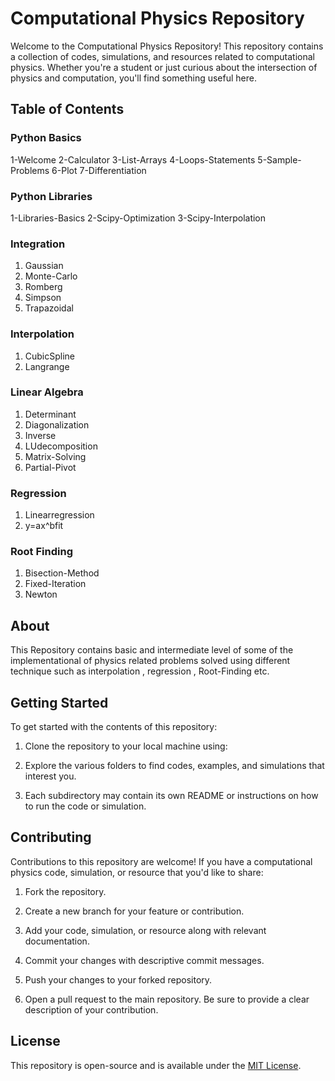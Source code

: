 # Computational Physics Repository

Welcome to the Computational Physics Repository! This repository contains a collection of codes, simulations, and resources related to computational physics. Whether you're a student or just curious about the intersection of physics and computation, you'll find something useful here.


## Table of Contents

### Python Basics

1-Welcome
2-Calculator
3-List-Arrays
4-Loops-Statements
5-Sample-Problems
6-Plot
7-Differentiation


### Python Libraries

1-Libraries-Basics
2-Scipy-Optimization
3-Scipy-Interpolation


### Integration

1. Gaussian
2. Monte-Carlo
3. Romberg
4. Simpson
5. Trapazoidal


### Interpolation

1. CubicSpline
2. Langrange


### Linear Algebra

1. Determinant
2. Diagonalization
3. Inverse
4. LUdecomposition
5. Matrix-Solving
6. Partial-Pivot


### Regression

1. Linearregression
2. y=ax^bfit


### Root Finding

1. Bisection-Method
2. Fixed-Iteration
3. Newton


## About

This Repository contains basic and intermediate level of some of the implementational of physics related problems solved using different technique such as interpolation , regression , Root-Finding etc.

## Getting Started

To get started with the contents of this repository:

1. Clone the repository to your local machine using:

2. Explore the various folders to find codes, examples, and simulations that interest you.

3. Each subdirectory may contain its own README or instructions on how to run the code or simulation.

## Contributing

Contributions to this repository are welcome! If you have a computational physics code, simulation, or resource that you'd like to share:

1. Fork the repository.

2. Create a new branch for your feature or contribution.

3. Add your code, simulation, or resource along with relevant documentation.

4. Commit your changes with descriptive commit messages.

5. Push your changes to your forked repository.

6. Open a pull request to the main repository. Be sure to provide a clear description of your contribution.

## License

This repository is open-source and is available under the [MIT License](LICENSE).




